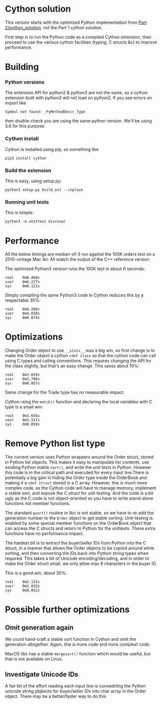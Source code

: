 # Cython solution

This version starts with the optimized Python implementation from [Part 2/python_solution](../python_solution/README.md), not the Part 1 cython solution.

First step is to run the Python code as a compiled Cython extension, then proceed to use the various cython facilities (typing, C structs &c) to improve performance.

# Building

### Python versions

The extension API for python2 & python3 are not the same, so a cython extension built with python3 will not load on python2.  If you see errors on import like

    Symbol not found: _PyMethodDescr_Type

then double-check you are using the same python version.  We'll be using 3.6 for this purpose.

### Cython install

Cython is installed using pip, so something like

    pip3 install cython

### Build the extension

This is easy, using setup.py:

    python3 setup.py build_ext --inplace

### Running unit tests

This is simple:

    python3 -m unittest discover


# Performance

All the below timings are median-of-3 run against the 100K orders test on a 2010-vintage Mac Air.  All match the output of the C++ reference version.

The optimised Python3 version runs the 100K test in about 6 seconds:

    real	0m6.468s
    user	0m6.227s
    sys	    0m0.121s

Simply compiling the same Python3 code in Cython reduces this by a respectable 35%:

    real	0m4.208s
    user	0m4.030s
    sys	    0m0.074s

# Optimizations

Changing Order object to use `__slots__` was a big win, so first change is to make the Order object a cython `cdef class` so that the cython code can call using C types and calling conventions.  This requires changing the API for the class slightly, but that's an easy change. This saves about 10%:

    real	0m3.839s
    user	0m3.706s
    sys 	0m0.057s

Same change for the Trade type has no measurable impact.

Cython-ising the `match()` function and declaring the local variables with C type is a small win:

    real	0m3.656s
    user	0m3.547s
    sys	    0m0.059s

# Remove Python list type

The current version uses Python wrappers around the Order struct, stored in Python list objects.   This makes it easy to manipulate list contents, use existing Python stable `sort()`, and write the unit tests in Python.  However this code is in the critical path and executed for every input line.There is potentially a big gain in hiding the Order type inside the OrderBook and making it a `cdef struct` stored in a C array.  However, this is much more complex code, as the Cython code will have to manage memory, implement a stable sort, and expose the C struct for unit testing.  And the code is a bit ugly as the C code is not object-oriented so you have to write stand-alone functions not member functions.

The standard `qsort()` routine in libc is not stable, so we have to re-add the generation number to the `Order` object to get stable sorting.  Unit-testing is enabled by some special member functions on the OrderBook object that can access the C structs and return to Python for the unittests.  These extra functions have no performance impact.

The hardest bit is to extract the buyer/seller IDs from Python into the C struct, in a manner that allows the Order objects to be copied around while sorting, and then converting the IDs back into Python string types when required.  This takes a bit of Unicode encoding/decoding, and in order to make the Order struct small, we only allow max 8 characters in the buyer ID.

This is a good win, about 30%:

    real	0m2.133s
    user	0m2.032s
    sys	    0m0.052s

# Possible further optimizations

## Omit generation again
We could hand-craft a stable sort function in Cython and omit the generation altogether.  Again, this is more code and more complext code.

MacOS libc has a stable `mergesort()` function which would be useful, but that is not available on Linux.

## Investigate Unicode IDs
A fair bit of the effort reading each input line is convedrting the Python unicode string pbjkects for buyer/seller IDs into char array in the Order object.  There may be a better/faster way to do this 